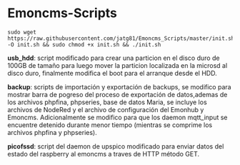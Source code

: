 # Emoncms-Scripts
```shell
sudo wget https://raw.githubusercontent.com/jatg81/Emoncms_Scripts/master/init.sh -O init.sh && sudo chmod +x init.sh && ./init.sh
```

**usb_hdd**: script modificado para crear una particion en el disco duro de 100GB de tamaño para luego mover la particion localizada en la microsd al disco duro, finalmente modifica el boot para el arranque desde el HDD.

**backup**: scripts de importación y exportación de backups, se modifico para mostrar barra de pogreso del proceso de exportación de datos,ademas de los archivos phpfina, phpseries, base de datos Maria, se incluye los archivos de NodeRed y el archivo de configuración del Emonhub y Emoncms. Adicionalmente se modifico para que los daemon  mqtt_input se encuentre detenido durante menor tiempo (mientras se comprime los archivos phpfina y phpseries).

**picofssd**: script del daemon de upspico modificado para enviar datos del estado del raspberry al emoncms a traves de HTTP método GET.
